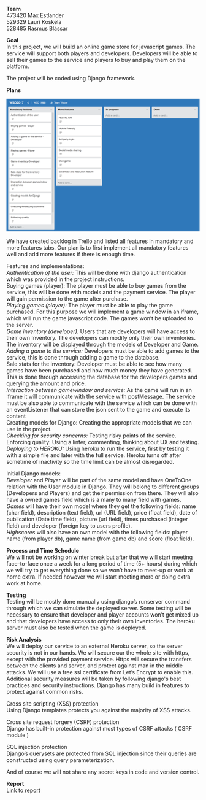__Team__ <br>
   473420 Max Estlander <br>
   529329 Lauri Koskela <br>
   528485 Rasmus Blässar <br>

__Goal__ <br>
In this project, we will build an online game store for javascript games. The service will support both players and developers. Developers will be able to sell their games to the service and players to buy and play them on the platform.

The project will be coded using Django framework.

__Plans__

![backlog](images/backlog.png)

We have created backlog in Trello and listed all features in mandatory and more features tabs. Our plan is to first implement all mandatory features well and add more features if there is enough time.

Features and implementations: <br>
_Authentication of the user:_ This will be done with django authentication which was provided in the project instructions. <br>
Buying games (player): The player must be able to buy games from the service, this will be done with models and the payment service. The player will gain permission to the game after purchase. <br>
_Playing games (player):_ The player must be able to play the game purchased. For this purpose we will implement a game window in an iframe, which will run the game javascript code. The games won’t be uploaded to the server. <br>
_Game inventory (developer):_ Users that are developers will have access to their own Inventory. The developers can modify only their own inventories. The inventory will be displayed through the models of Developer and Game. <br>
_Adding a game to the service:_ Developers must be able to add games to the service, this is done through adding a game to the database. <br>
Sale stats for the inventory: Developer must be able to see how many games have been purchased and how much money they have generated. This is done through accessing the database for the developers games and querying the amount and price. <br>
_Interaction between gamewindow and service:_ As the game will run in an iframe it will communicate with the service with postMessage. The service must be also able to communicate with the service which can be done with an eventListener that can store the json sent to the game and execute its content <br>
Creating models for Django: Creating the appropriate models that we can use in the project. <br>
_Checking for security concerns:_ Testing risky points of the service. <br>
Enforcing quality: Using a linter, commenting, thinking about UX and testing. <br>
_Deploying to HEROKU:_ Using heroku to run the service, first by testing it with a simple file and later with the full service. Heroku turns off after sometime of inactivity so the time limit can be almost disregarded.

Initial Django models: <br>
_Developer_ and _Player_ will be part of the same model and have OneToOne relation with the User module in Django. They will belong to different groups (Developers and Players) and get their permission from there. They will also have a owned games field which is a many to many field with games. <br>
_Games_ will have their own model where they get the following fields: name (char field), description (text field), url (URL field), price (float field), date of publication (Date time field), picture (url field), times purchased (integer field) and developer (foreign key to users profile). <br>
_Highscores_ will also have an own model with the following fields: player name (from player db), game name (from game db) and score (float field).

__Process and Time Schedule__<br>
We will not be working on winter break but after that we will start meeting face-to-face once a week for a long period of time (5+ hours) during which we will try to get everything done so we won’t have to meet-up or work at home extra. If needed however we will start meeting more or doing extra work at home.

__Testing__ <br>
Testing will be mostly done manually using django’s runserver command through which we can simulate the deployed server. Some testing will be necessary to ensure that developer and player accounts won’t get mixed up and that developers have access to only their own inventories.
The heroku server must also be tested when the game is deployed.

__Risk Analysis__<br>
We will deploy our service to an external Heroku server, so the server security is not in our hands.
We will secure our the whole site with https, except with the provided payment service.
Https will secure the transfers between the clients and server, and protect against man in the middle attacks. We will use a free ssl certificate from Let’s Encrypt to enable this.
Additional security measures will be taken by following django's best practices and security instructions. Django has many build in features to protect against common risks.

Cross site scripting (XSS) protection <br>
Using Django templates protects you against the majority of XSS attacks.

Cross site request forgery (CSRF) protection <br>
Django has built-in protection against most types of CSRF attacks ( CSRF module )

SQL injection protection <br>
Django’s querysets are protected from SQL injection since their queries are constructed using query parameterization.

And of course we will not share any secret keys in code and version control.

__Report__<br>
[Link to report](./REPORT.md)
